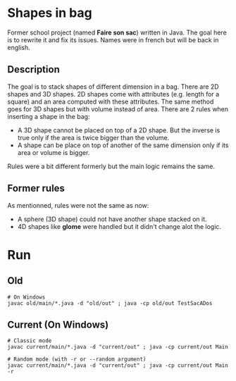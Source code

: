 # Shapes in bag

Former school project (named <b>Faire son sac</b>) written in Java. The goal here is to rewrite it and fix its issues. Names were in french but will be back in english.

## Description

The goal is to stack shapes of different dimension in a bag. There are 2D shapes and 3D shapes. 2D shapes come with attributes (e.g. length for a square) and an area computed with these attributes. The same method goes for 3D shapes but with volume instead of area. There are 2 rules when inserting a shape in the bag:
- A 3D shape cannot be placed on top of a 2D shape. But the inverse is true only if the area is twice bigger than the volume.
- A shape can be place on top of another of the same dimension only if its area or volume is bigger.

Rules were a bit different formerly but the main logic remains the same.

## Former rules

As mentionned, rules were not the same as now:
- A sphere (3D shape) could not have another shape stacked on it.
- 4D shapes like <b>glome</b> were handled but it didn't change alot the logic.

# Run

## Old
```
# On Windows
javac old/main/*.java -d "old/out" ; java -cp old/out TestSacADos
```

## Current (On Windows)
```
# Classic mode
javac current/main/*.java -d "current/out" ; java -cp current/out Main

# Random mode (with -r or --random argument)
javac current/main/*.java -d "current/out" ; java -cp current/out Main -r
```
